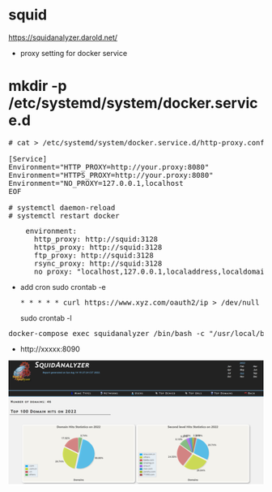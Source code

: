 # squid
https://squidanalyzer.darold.net/
* proxy setting for docker service

# mkdir -p /etc/systemd/system/docker.service.d

<pre>
# cat > /etc/systemd/system/docker.service.d/http-proxy.conf << EOF

[Service]
Environment="HTTP_PROXY=http://your.proxy:8080"
Environment="HTTPS_PROXY=http://your.proxy:8080"
Environment="NO_PROXY=127.0.0.1,localhost
EOF

# systemctl daemon-reload
# systemctl restart docker
</pre>

<pre>
    environment:
      http_proxy: http://squid:3128
      https_proxy: http://squid:3128
      ftp_proxy: http://squid:3128
      rsync_proxy: http://squid:3128
      no_proxy: "localhost,127.0.0.1,localaddress,localdomain.com"
</pre>
* add cron
  sudo crontab -e
  <pre>
  * * * * * curl https://www.xyz.com/oauth2/ip > /dev/null
  </pre>
  sudo crontab -l
<pre>
docker-compose exec squidanalyzer /bin/bash -c "/usr/local/bin/squid-analyzer > /dev/null"
</pre>
* http://xxxxx:8090
<img src="./analyzer.png" />

